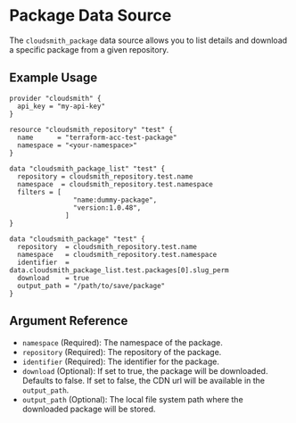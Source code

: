 # Package Data Source

The `cloudsmith_package` data source allows you to list details and download a specific package from a given repository.

## Example Usage

```hcl
provider "cloudsmith" {
  api_key = "my-api-key"
}

resource "cloudsmith_repository" "test" {
  name      = "terraform-acc-test-package"
  namespace = "<your-namespace>"
}

data "cloudsmith_package_list" "test" {
  repository = cloudsmith_repository.test.name
  namespace  = cloudsmith_repository.test.namespace
  filters = [
				"name:dummy-package",
				"version:1.0.48",
			  ]
}

data "cloudsmith_package" "test" {
  repository  = cloudsmith_repository.test.name
  namespace   = cloudsmith_repository.test.namespace
  identifier  = data.cloudsmith_package_list.test.packages[0].slug_perm
  download    = true
  output_path = "/path/to/save/package"
}
```

## Argument Reference

* `namespace` (Required): The namespace of the package.
* `repository` (Required): The repository of the package.
* `identifier` (Required): The identifier for the package.
* `download` (Optional): If set to true, the package will be downloaded. Defaults to false. If set to false, the CDN url will be available in the `output_path`.
* `output_path` (Optional): The local file system path where the downloaded package will be stored.

